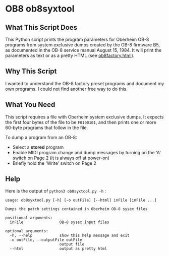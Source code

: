 # OB8 ob8syxtool

## What This Script Does
This Python script prints the program parameters for
Oberheim OB-8 programs from system exclusive dumps created by the OB-8 firmware B5, as documented in the OB-8 service manual August 15, 1984.
It will print the parameters as text or as a pretty HTML (see [ob8factory.html](../blob/main/ob8factory.html)).

## Why This Script
I wanted to understand the OB-8 factory preset programs and document my own programs. I could not find another free way to do this.

## What You Need
This script requires a file with Oberheim system exclusive dumps. 
It expects the first four bytes of the file to be `F0100101`, and then prints one or more 60-byte programs that follow in the file.

To dump a program from an OB-8:
- Select a **stored** program
- Enable MIDI program change and dump messages by turning on the 'A' switch on Page 2 (it is always off at power-on)
- Briefly hold the 'Write' switch on Page 2

## Help
Here is the output of `python3 ob8syxtool.py -h` :
```
usage: ob8syxtool.py [-h] [-o outFile] [--html] inFile [inFile ...]

Dumps the patch settings contained in Oberheim OB-8 sysex files

positional arguments:
  inFile                OB-8 sysex input files

optional arguments:
  -h, --help            show this help message and exit
  -o outFile, --outputFile outFile
                        output file
  --html                output as pretty html
```
